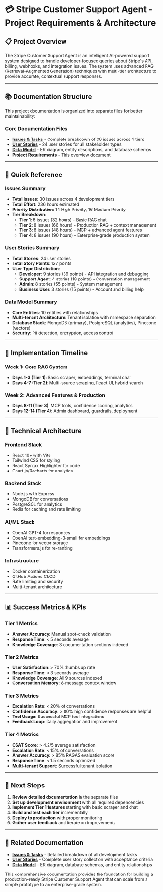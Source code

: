 # 💳 Stripe Customer Support Agent - Project Requirements & Architecture

## 📋 Project Overview

The Stripe Customer Support Agent is an intelligent AI-powered support system designed to handle developer-focused queries about Stripe's API, billing, webhooks, and integration issues. The system uses advanced RAG (Retrieval-Augmented Generation) techniques with multi-tier architecture to provide accurate, contextual support responses.

---

## 📚 **Documentation Structure**

This project documentation is organized into separate files for better maintainability:

### **Core Documentation Files**

- **[Issues & Tasks](issues.md)** - Complete breakdown of 30 issues across 4 tiers
- **[User Stories](user_stories.md)** - 24 user stories for all stakeholder types
- **[Data Model](data_model.md)** - ER diagram, entity descriptions, and database schemas
- **[Project Requirements](project_requirements.md)** - This overview document

---

## 🎯 **Quick Reference**

### **Issues Summary**

- **Total Issues**: 30 issues across 4 development tiers
- **Total Effort**: 236 hours estimated
- **Priority Distribution**: 14 High Priority, 16 Medium Priority
- **Tier Breakdown**:
  - **Tier 1**: 6 issues (32 hours) - Basic RAG chat
  - **Tier 2**: 8 issues (66 hours) - Production RAG + context management
  - **Tier 3**: 8 issues (48 hours) - MCP + advanced agent features
  - **Tier 4**: 8 issues (90 hours) - Enterprise-grade production system

### **User Stories Summary**

- **Total Stories**: 24 user stories
- **Total Story Points**: 127 points
- **User Type Distribution**:
  - **Developer**: 9 stories (39 points) - API integration and debugging
  - **Support Agent**: 4 stories (18 points) - Conversation management
  - **Admin**: 8 stories (55 points) - System management
  - **Business User**: 3 stories (15 points) - Account and billing help

### **Data Model Summary**

- **Core Entities**: 10 entities with relationships
- **Multi-tenant Architecture**: Tenant isolation with namespace separation
- **Database Stack**: MongoDB (primary), PostgreSQL (analytics), Pinecone (vectors)
- **Security**: PII detection, encryption, access control

---

## 🚀 **Implementation Timeline**

### **Week 1: Core RAG System**

- **Days 1-3 (Tier 1)**: Basic scraper, embeddings, terminal chat
- **Days 4-7 (Tier 2)**: Multi-source scraping, React UI, hybrid search

### **Week 2: Advanced Features & Production**

- **Days 8-11 (Tier 3)**: MCP tools, confidence scoring, analytics
- **Days 12-14 (Tier 4)**: Admin dashboard, guardrails, deployment

---

## 🔧 **Technical Architecture**

### **Frontend Stack**

- React 18+ with Vite
- Tailwind CSS for styling
- React Syntax Highlighter for code
- Chart.js/Recharts for analytics

### **Backend Stack**

- Node.js with Express
- MongoDB for conversations
- PostgreSQL for analytics
- Redis for caching and rate limiting

### **AI/ML Stack**

- OpenAI GPT-4 for responses
- OpenAI text-embedding-3-small for embeddings
- Pinecone for vector storage
- Transformers.js for re-ranking

### **Infrastructure**

- Docker containerization
- GitHub Actions CI/CD
- Rate limiting and security
- Multi-tenant architecture

---

## 📊 **Success Metrics & KPIs**

### **Tier 1 Metrics**

- **Answer Accuracy**: Manual spot-check validation
- **Response Time**: < 5 seconds average
- **Knowledge Coverage**: 3 documentation sections indexed

### **Tier 2 Metrics**

- **User Satisfaction**: > 70% thumbs up rate
- **Response Time**: < 3 seconds average
- **Knowledge Coverage**: All 9 sources indexed
- **Conversation Memory**: 8-message context window

### **Tier 3 Metrics**

- **Escalation Rate**: < 20% of conversations
- **Confidence Accuracy**: > 80% high confidence responses are helpful
- **Tool Usage**: Successful MCP tool integrations
- **Feedback Loop**: Daily aggregation and improvement

### **Tier 4 Metrics**

- **CSAT Score**: > 4.2/5 average satisfaction
- **Escalation Rate**: < 15% of conversations
- **Answer Accuracy**: > 85% RAGAS evaluation score
- **Response Time**: < 1.5 seconds optimized
- **Multi-tenant Support**: Successful tenant isolation

---

## 📝 **Next Steps**

1. **Review detailed documentation** in the separate files
2. **Set up development environment** with all required dependencies
3. **Implement Tier 1 features** starting with basic scraper and chat
4. **Build and test each tier** incrementally
5. **Deploy to production** with proper monitoring
6. **Gather user feedback** and iterate on improvements

---

## 🔗 **Related Documentation**

- **[Issues & Tasks](issues.md)** - Detailed breakdown of all development tasks
- **[User Stories](user_stories.md)** - Complete user story collection with acceptance criteria
- **[Data Model](data_model.md)** - ER diagram, database schemas, and entity relationships

This comprehensive documentation provides the foundation for building a production-ready Stripe Customer Support Agent that can scale from a simple prototype to an enterprise-grade system.
